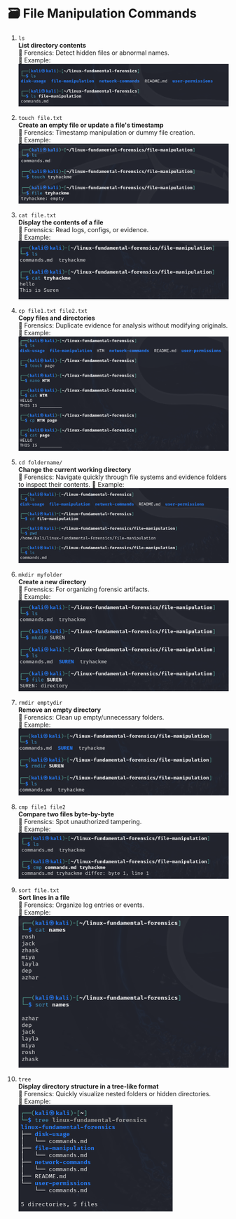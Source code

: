 # 🗃 File Manipulation Commands

1. `ls`  
   **List directory contents**  
   📂 Forensics: Detect hidden files or abnormal names.  
   📸 Example:  
   ![ls](./screenshots/ls.png)

2. `touch file.txt`  
   **Create an empty file or update a file's timestamp**  
   📂 Forensics: Timestamp manipulation or dummy file creation.  
   📸 Example:  
   ![touch](./screenshots/touch.png)

3. `cat file.txt`  
   **Display the contents of a file**  
   📂 Forensics: Read logs, configs, or evidence.  
   📸 Example:  
   ![cat](./screenshots/cat.png)

4. `cp file1.txt file2.txt`  
   **Copy files and directories**  
   📂 Forensics: Duplicate evidence for analysis without modifying originals.  
   📸 Example:  
   ![cp](./screenshots/cp.png)

5. `cd foldername/`  
   **Change the current working directory**  
   📂 Forensics: Navigate quickly through file systems and evidence folders to inspect their contents.
   📸 Example:  
   ![cd](./screenshots/cd.png)

6. `mkdir myfolder`  
   **Create a new directory**  
   📂 Forensics: For organizing forensic artifacts.  
   📸 Example:  
   ![mkdir](./screenshots/mkdir.png)

7. `rmdir emptydir`  
   **Remove an empty directory**  
   📂 Forensics: Clean up empty/unnecessary folders.  
   📸 Example:  
   ![rmdir](./screenshots/rmdir.png)

8. `cmp file1 file2`  
   **Compare two files byte-by-byte**  
   📂 Forensics: Spot unauthorized tampering.  
   📸 Example:  
   ![cmp](./screenshots/cmp.png)

9. `sort file.txt`  
   **Sort lines in a file**  
   📂 Forensics: Organize log entries or events.  
   📸 Example:  
   ![sort](./screenshots/sort.png)

10. `tree`  
   **Display directory structure in a tree-like format**  
   📂 Forensics: Quickly visualize nested folders or hidden directories.  
   📸 Example:  
   ![tree](./screenshots/tree.png)
